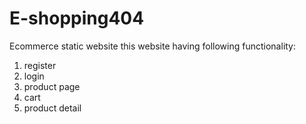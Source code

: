 # E-shopping404
Ecommerce static website
this website having following functionality:
1) register
2) login
3) product page
4) cart
5) product detail
